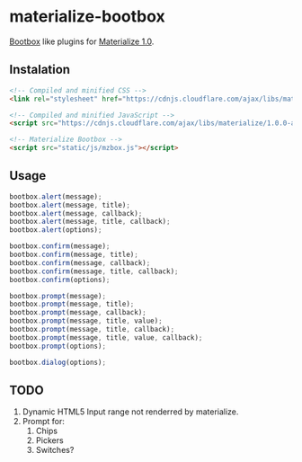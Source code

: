 materialize-bootbox
===================

[Bootbox](http://bootboxjs.com) like plugins for [Materialize 1.0](http://next.materializecss.com/).

Instalation
-----------

```html
<!-- Compiled and minified CSS -->
<link rel="stylesheet" href="https://cdnjs.cloudflare.com/ajax/libs/materialize/1.0.0-alpha.2/css/materialize.min.css">

<!-- Compiled and minified JavaScript -->
<script src="https://cdnjs.cloudflare.com/ajax/libs/materialize/1.0.0-alpha.2/js/materialize.min.js"></script>

<!-- Materialize Bootbox -->
<script src="static/js/mzbox.js"></script>
```

Usage
-----

```js
bootbox.alert(message);
bootbox.alert(message, title);
bootbox.alert(message, callback);
bootbox.alert(message, title, callback);
bootbox.alert(options);

bootbox.confirm(message);
bootbox.confirm(message, title);
bootbox.confirm(message, callback);
bootbox.confirm(message, title, callback);
bootbox.confirm(options);

bootbox.prompt(message);
bootbox.prompt(message, title);
bootbox.prompt(message, callback);
bootbox.prompt(message, title, value);
bootbox.prompt(message, title, callback);
bootbox.prompt(message, title, value, callback);
bootbox.prompt(options);

bootbox.dialog(options);
```

## TODO

1. Dynamic HTML5 Input range not renderred by materialize.
1. Prompt for:
    1. Chips
    1. Pickers
    1. Switches?